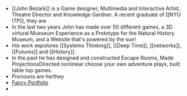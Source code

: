 - [[John Bezark]] is a Game designer, Multimedia and Interactive Artist, Theatre Director and Knowledge Gardner. A recent graduate of [[NYU ITP]], they are
- In the last two years John has made over 50 different games, a 3D virtural Mueseum Experience as a Prototype for the Natural History Museum, and a Website that's powered by the sun!
- His work expolores [[Systems Thinking]], [[Deep Time]], [[networks]], [[Futures]] and [[History]].
- In the past he has designed and constructed Escape Rooms, Made ProjectionsDirected nonlinear choose your own adventure plays, built table top games.
- Pronouns are  he/they
- [Fancy Portfolio](https://www.johnbezark.info)
-